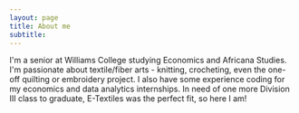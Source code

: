 ```yaml
---
layout: page
title: About me
subtitle: 
---
```


I'm a senior at Williams College studying Economics and Africana Studies. I'm passionate about textile/fiber arts - knitting, crocheting, even the one-off quilting or embroidery project. I also have some experience coding for my economics and data analytics internships. In need of one more Division III class to graduate, E-Textiles was the perfect fit, so here I am!
